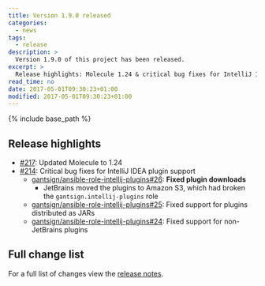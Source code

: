 ```yaml
---
title: Version 1.9.0 released
categories:
  - news
tags:
  - release
description: >
  Version 1.9.0 of this project has been released.
excerpt: >
  Release highlights: Molecule 1.24 & critical bug fixes for IntelliJ IDEA plugin support...
read_time: no
date: 2017-05-01T09:30:23+01:00
modified: 2017-05-01T09:30:23+01:00
---
```


{% include base_path %}

## Release highlights

* [#217](https://github.com/gantsign/development-environment/pull/217):
  Updated Molecule to 1.24
* [#214](https://github.com/gantsign/development-environment/pull/214):
  Critical bug fixes for IntelliJ IDEA plugin support
    * [gantsign/ansible-role-intellij-plugins#26](https://github.com/gantsign/ansible-role-intellij-plugins/pull/26):
      **Fixed plugin downloads**
        * JetBrains moved the plugins to Amazon S3, which had broken the `gantsign.intellij-plugins` role
    * [gantsign/ansible-role-intellij-plugins#25](https://github.com/gantsign/ansible-role-intellij-plugins/pull/25):
      Fixed support for plugins distributed as JARs
    * [gantsign/ansible-role-intellij-plugins#24](https://github.com/gantsign/ansible-role-intellij-plugins/pull/24):
      Fixed support for non-JetBrains plugins

## Full change list

For a full list of changes view the
[release notes](https://github.com/gantsign/development-environment/releases/tag/1.9.0).
